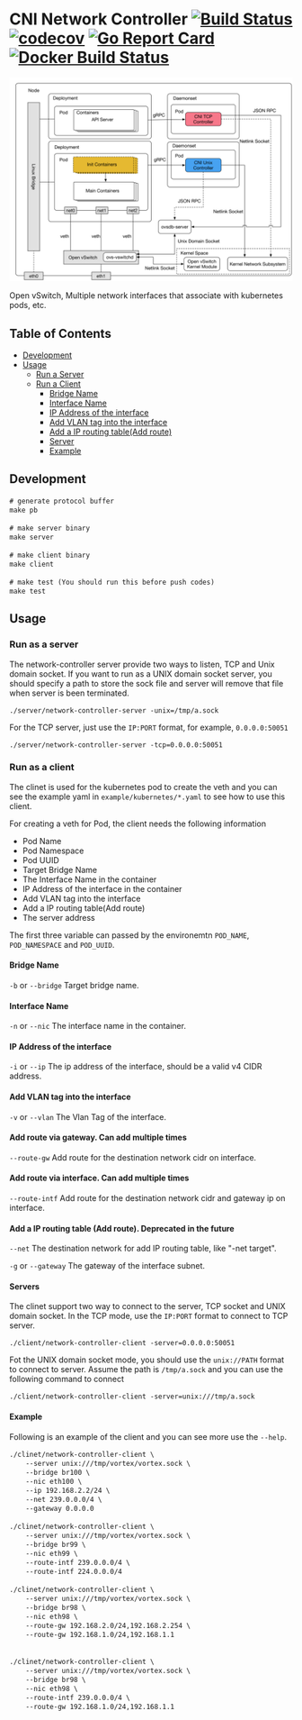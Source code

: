 # CNI Network Controller [![Build Status](https://travis-ci.org/vtxnetworks/network-controller.svg?branch=master)](https://travis-ci.org/vtxnetworks/network-controller) [![codecov](https://codecov.io/gh/vtxnetworks/network-controller/branch/master/graph/badge.svg)](https://codecov.io/gh/vtxnetworks/network-controller) [![Go Report Card](https://goreportcard.com/badge/github.com/vtxnetworks/network-controller)](https://goreportcard.com/report/github.com/vtxnetworks/network-controller)  [![Docker Build Status](https://img.shields.io/docker/build/sdnvortex/network-controller.svg)](https://hub.docker.com/r/sdnvortex/network-controller/)

![overview](./images/overview.png)

Open vSwitch, Multiple network interfaces that associate with kubernetes pods, etc.

## Table of Contents
* [Development](#development)
* [Usage](#usage)
  + [Run a Server](#run-a-server)
  + [Run a Client](#run-a-client)
    - [Bridge Name](#bridge-name)
    - [Interface Name](#interface-name)
    - [IP Address of the interface](#ip-address-of-the-interface)
    - [Add VLAN tag into the interface](#add-vlan-tag-into-the-interface)
    - [Add a IP routing table(Add route)](#add-a-ip-routing-tableadd-route)
    - [Server](#server)
    - [Example](#example)

## Development

```shell
# generate protocol buffer
make pb

# make server binary
make server

# make client binary
make client

# make test (You should run this before push codes)
make test
```

## Usage

### Run as a server
The network-controller server provide two ways to listen, TCP and Unix domain socket. If you want to run as a UNIX domain socket server, you should specify a path to store the sock file and server will remove that file when server is been terminated.
```shell
./server/network-controller-server -unix=/tmp/a.sock
```
For the TCP server, just use the `IP:PORT` format, for example, `0.0.0.0:50051`
```shell
./server/network-controller-server -tcp=0.0.0.0:50051
```

### Run as a client
The clinet is used for the kubernetes pod to create the veth and you can see the example yaml in `example/kubernetes/*.yaml` to see how to use this client.

For creating a veth for Pod, the client needs the following information
- Pod Name
- Pod Namespace
- Pod UUID
- Target Bridge Name
- The Interface Name in the container
- IP Address of the interface in the container
- Add VLAN tag into the interface
- Add a IP routing table(Add route)
- The server address

The first three variable can passed by the environemtn `POD_NAME`, `POD_NAMESPACE` and `POD_UUID`.

#### Bridge Name
`-b` or `--bridge` Target bridge name.

#### Interface Name
`-n` or `--nic` The interface name in the container.

#### IP Address of the interface
`-i` or `--ip` The ip address of the interface, should be a valid v4 CIDR address.

#### Add VLAN tag into the interface
`-v` or `--vlan` The Vlan Tag of the interface.

#### Add route via gateway. Can add multiple times
`--route-gw` Add route for the destination network cidr on interface.

#### Add route via interface. Can add multiple times
`--route-intf` Add route for the destination network cidr and gateway ip on interface.

#### Add a IP routing table (Add route). Deprecated in the future
`--net` The destination network for add IP routing table, like "-net target".

`-g` or `--gateway` The gateway of the interface subnet.

#### Servers
The clinet support two way to connect to the server, TCP socket and UNIX domain socket. In the TCP mode, use the `IP:PORT` format to connect to TCP server.
```shell
./client/network-controller-client -server=0.0.0.0:50051
```
Fot the UNIX domain socket mode, you should use the `unix://PATH` format to connect to server. Assume the path is `/tmp/a.sock` and you can use the following command to connect
```shell
./client/network-controller-client -server=unix:///tmp/a.sock
```

#### Example
Following is an example of the client and you can see more use the `--help`.
```shell
./clinet/network-controller-client \ 
    --server unix:///tmp/vortex/vortex.sock \ 
    --bridge br100 \
    --nic eth100 \ 
    --ip 192.168.2.2/24 \
    --net 239.0.0.0/4 \
    --gateway 0.0.0.0

./clinet/network-controller-client \ 
    --server unix:///tmp/vortex/vortex.sock \ 
    --bridge br99 \
    --nic eth99 \ 
    --route-intf 239.0.0.0/4 \
    --route-intf 224.0.0.0/4

./clinet/network-controller-client \ 
    --server unix:///tmp/vortex/vortex.sock \ 
    --bridge br98 \
    --nic eth98 \ 
    --route-gw 192.168.2.0/24,192.168.2.254 \
    --route-gw 192.168.1.0/24,192.168.1.1


./clinet/network-controller-client \ 
    --server unix:///tmp/vortex/vortex.sock \ 
    --bridge br98 \
    --nic eth98 \ 
    --route-intf 239.0.0.0/4 \
    --route-gw 192.168.1.0/24,192.168.1.1
```
